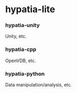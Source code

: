 # hypatia-lite

### hypatia-unity
Unity, etc.

### hypatia-cpp
OpenVDB, etc.

### hypatia-python
Data manipulation/analysis, etc.
